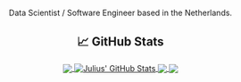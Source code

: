<div align="center">  
  <br>
  Data Scientist / Software Engineer based in the Netherlands.
  
  ## 📈 GitHub Stats

<a href="https://github.com/jcathalina/jcathalina">
  <img align="center" src="https://github-readme-stats.vercel.app/api/top-langs/?username=jcathalina&hide=jupyter%20notebook&title_color=ffffff&text_color=c9cacc&icon_color=2bbc8a&bg_color=1d1f21&langs_count=3" />
</a>
<a href="https://github.com/jcathalina/jcathalina">
  <img align="center" src="https://github-readme-stats.vercel.app/api?username=jcathalina&show_icons=true&line_height=27&count_private=true&title_color=ffffff&text_color=c9cacc&icon_color=2bbc8a&bg_color=1d1f21" alt="Julius' GitHub Stats" />
</a>

<a href="https://github.com/jcathalina/Rxitect">
  <img align="center" src="https://github-readme-stats.vercel.app/api/pin/?username=jcathalina&repo=Rxitect&title_color=ffffff&text_color=c9cacc&icon_color=2bbc8a&bg_color=1d1f21" />
</a>

  
<a href="https://github.com/jcathalina/drugex-plus-r">
<img align="center" src="https://github-readme-stats.vercel.app/api/pin/?username=jcathalina&repo=drugex-plus-r&title_color=ffffff&text_color=c9cacc&icon_color=2bbc8a&bg_color=1d1f21" />
</a>    
 
</div>

